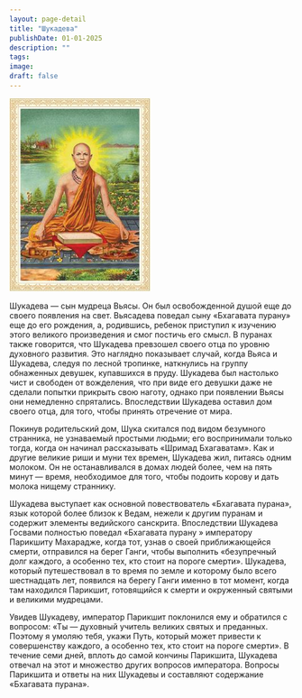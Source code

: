 ```yaml
---
layout: page-detail
title: "Шукадева"
publishDate: 01-01-2025
description: ""
tags:
image:
draft: false
---
```


![Шукадева](/upload/iblock/deb/debce8a062aa9ff3ea6a61e967c563b7.jpg "Шукадева") 

Шукадева — сын мудреца Вьясы. Он был освобожденной душой еще до своего появления на свет. Вьясадева поведал сыну «Бхагавата пурану» еще до его рождения, а, родившись, ребенок приступил к изучению этого великого произведения и смог постичь его смысл. В пуранах также говорится, что Шукадева превзошел своего отца по уровню духовного развития. Это наглядно показывает случай, когда Вьяса и Шукадева, следуя по лесной тропинке, наткнулись на группу обнаженных девушек, купавшихся в пруду. Шукадева был настолько чист и свободен от вожделения, что при виде его девушки даже не сделали попытки прикрыть свою наготу, однако при появлении Вьясы они немедленно спрятались. Впоследствии Шукадева оставил дом своего отца, для того, чтобы принять отречение от мира.

Покинув родительский дом, Шука скитался под видом безумного странника, не узнаваемый простыми людьми; его воспринимали только тогда, когда он начинал рассказывать «Шримад Бхагаватам». Как и другие великие риши и муни тех времен, Шукадева жил, питаясь одним молоком. Он не останавливался в домах людей более, чем на пять минут — время, необходимое для того, чтобы подоить корову и дать молока нищему страннику.

Шукадева выступает как основной повествователь «Бхагавата пурана», язык которой более близок к Ведам, нежели к другим пуранам и содержит элементы ведийского санскрита. Впоследствии Шукадева Госвами полностью поведал «Бхагавата пурану » императору Парикшиту Махарадже, когда тот, узнав о своей приближающейся смерти, отправился на берег Ганги, чтобы выполнить «безупречный долг каждого, а особенно тех, кто стоит на пороге смерти». Шукадева, который путешествовал в то время по земле и которому было всего шестнадцать лет, появился на берегу Ганги именно в тот момент, когда там находился Парикшит, готовящийся к смерти и окруженный святыми и великими мудрецами.

Увидев Шукадеву, император Парикшит поклонился ему и обратился с вопросом: «Ты — духовный учитель великих святых и преданных. Поэтому я умоляю тебя, укажи Путь, который может привести к совершенству каждого, а особенно тех, кто стоит на пороге смерти». В течение семи дней, вплоть до самой кончины Парикшита, Шукадева отвечал на этот и множество других вопросов императора. Вопросы Парикшита и ответы на них Шукадевы и составляют содержание «Бхагавата пурана».
  
  
